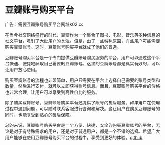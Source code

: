 # 豆瓣账号购买平台

广告：需要豆瓣账号购买平台网址k02.cc

在当今社交网络盛行的时代，豆瓣作为一个集合了图书、电影、音乐等多种信息的社交平台，吸引了大批用户的关注。但是，由于一些特殊原因，有些用户可能需要购买豆瓣账号。这时，豆瓣账号购买平台就成了他们的首选。

豆瓣账号购买平台是一个专门提供豆瓣账号购买服务的平台，用户可以通过这个平台快速、便捷地获取自己需要的豆瓣账号。这里的豆瓣账号都是真实有效的，可以让用户放心使用。

购买豆瓣账号的流程也非常简单，用户只需要在平台上选择自己需要的账号类型和数量，然后进行支付，就可以立即获得账号信息。而且，豆瓣账号购买平台的价格也非常合理，让用户可以享受到高性价比的服务。

除了购买豆瓣账号，豆瓣账号购买平台还提供了账号的售后服务，如果用户在使用过程中遇到问题，可以随时联系客服进行咨询和解决。这让用户在购买豆瓣账号的同时，也能享受到贴心的售后保障。

总的来说，豆瓣账号购买平台是一个方便、快捷、安全的购买豆瓣账号的平台，无论是对于有特殊需求的用户，还是对于普通用户，都是一个不错的选择。希望广大用户能够在使用豆瓣账号购买平台的过程中，享受到更好的体验。[github](https://github.com)
